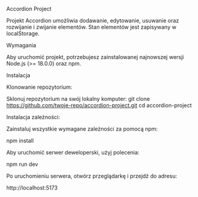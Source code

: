 Accordion Project

Projekt Accordion umożliwia dodawanie, edytowanie, usuwanie oraz rozwijanie i zwijanie elementów. 
Stan elementów jest zapisywany w localStorage.

Wymagania

Aby uruchomić projekt, potrzebujesz zainstalowanej najnowszej wersji Node.js (>= 18.0.0) oraz npm.

Instalacja

Klonowanie repozytorium:

Sklonuj repozytorium na swój lokalny komputer:
git clone https://github.com/twoje-repo/accordion-project.git
cd accordion-project

Instalacja zależności:

Zainstaluj wszystkie wymagane zależności za pomocą npm:

npm install

Aby uruchomić serwer deweloperski, użyj polecenia:

npm run dev

Po uruchomieniu serwera, otwórz przeglądarkę i przejdź do adresu:

http://localhost:5173